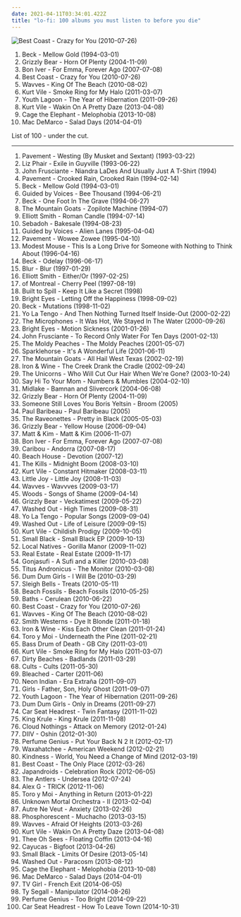```yaml
---
date: 2021-04-11T03:34:01.422Z
title: "lo-fi: 100 albums you must listen to before you die"
---
```

![Best Coast - Crazy for You (2010-07-26)](https://img.discogs.com/wBqojqfUqW7JPRm-k7Ay0V3sJhk=/fit-in/600x600/filters:strip_icc():format(jpeg):mode_rgb():quality(90)/discogs-images/R-2364771-1436727994-5630.jpeg.jpg "Best Coast - Crazy for You (2010-07-26)")
<ol class="albums">
<li data-cover="http://coverartarchive.org/release/99ec95cd-5500-4afd-b6bd-85568bd94141/10544229358-500.jpg" data-tags="alternative, 90s" role="button">Beck - Mellow Gold (1994-03-01)</li>
<li data-cover="http://coverartarchive.org/release/8e1f5a9f-8819-4586-a973-3b32744b0b02/13876084446-500.jpg" data-tags="indie, lo-fi, folk" role="button">Grizzly Bear - Horn Of Plenty (2004-11-09)</li>
<li data-cover="https://img.discogs.com/Uch80IKVlQ2hcrz3xR5xx_QoN1Y=/fit-in/400x400/filters:strip_icc():format(jpeg):mode_rgb():quality(90)/discogs-images/R-1284045-1206310312.jpeg.jpg" data-tags="folk, indie" role="button">Bon Iver - For Emma, Forever Ago (2007-07-08)</li>
<li data-cover="https://img.discogs.com/wBqojqfUqW7JPRm-k7Ay0V3sJhk=/fit-in/600x600/filters:strip_icc():format(jpeg):mode_rgb():quality(90)/discogs-images/R-2364771-1436727994-5630.jpeg.jpg" data-tags="lo-fi, garage rock" role="button">Best Coast - Crazy for You (2010-07-26)</li>
<li data-cover="https://img.discogs.com/Z81861kdO2-pgNGcaWdWskd3nrs=/fit-in/500x500/filters:strip_icc():format(jpeg):mode_rgb():quality(90)/discogs-images/R-2628980-1296139890.jpeg.jpg" data-tags="lo-fi" role="button">Wavves - King Of The Beach (2010-08-02)</li>
<li data-cover="http://coverartarchive.org/release/73cc7a91-cdc7-40b9-89cd-7d4dd68121e9/15809269319-500.jpg" data-tags="lo-fi, indie, folk rock, psychedelic folk" role="button">Kurt Vile - Smoke Ring for My Halo (2011-03-07)</li>
<li data-cover="https://img.discogs.com/-BR4yY32Gdk7o4SF5Ha0Wvj9gp0=/fit-in/600x600/filters:strip_icc():format(jpeg):mode_rgb():quality(90)/discogs-images/R-3020807-1318528929.jpeg.jpg" data-tags="dream pop" role="button">Youth Lagoon - The Year of Hibernation (2011-09-26)</li>
<li data-cover="http://coverartarchive.org/release/b62e3ec7-d6bb-43c6-8eb8-30d958d109d0/3846880817-500.jpg" data-tags="indie rock, indie, lo-fi, vinyl, matador records" role="button">Kurt Vile - Wakin On A Pretty Daze (2013-04-08)</li>
<li data-cover="http://coverartarchive.org/release/4a85fb7b-230a-4b90-a99f-2044c3858457/5070223502-500.jpg" data-tags="rock, alternative rock, indie rock" role="button">Cage the Elephant - Melophobia (2013-10-08)</li>
<li data-cover="http://coverartarchive.org/release/7e535de9-a3b3-423e-8edf-c200e8713c77/7135267762-500.jpg" data-tags="indie rock, jangle pop, indie" role="button">Mac DeMarco - Salad Days (2014-04-01)</li>
</ol>
List of 100 - under the cut.
<!-- more -->

_________________

<ol class="albums">
<li data-cover="http://coverartarchive.org/release/bcb2c6b8-6f7b-3657-a7de-95cf73738126/21730140974-500.jpg" data-tags="lo-fi" role="button">
Pavement - Westing (By Musket and Sextant) (1993-03-22)
</li>
<li data-cover="http://coverartarchive.org/release/2c89d898-e5f2-4685-a6b3-9431e69d149d/10672925625-500.jpg" data-tags="90s, indie rock" role="button">
Liz Phair - Exile in Guyville (1993-06-22)
</li>
<li data-cover="http://coverartarchive.org/release/a0515856-1670-3281-81d4-7a83527159dc/17216143881-500.jpg" data-tags="experimental" role="button">
John Frusciante - Niandra LaDes And Usually Just A T-Shirt (1994)
</li>
<li data-cover="http://coverartarchive.org/release/cb7ae4d4-9e86-32a6-8afb-c9b98de6f1f9/3882539681-500.jpg" data-tags="indie rock" role="button">
Pavement - Crooked Rain, Crooked Rain (1994-02-14)
</li>
<li data-cover="http://coverartarchive.org/release/99ec95cd-5500-4afd-b6bd-85568bd94141/10544229358-500.jpg" data-tags="alternative, 90s" role="button">
Beck - Mellow Gold (1994-03-01)
</li>
<li data-cover="https://img.discogs.com/H_s2q2tKfcYXZS8iRD6LVNbAiag=/fit-in/500x496/filters:strip_icc():format(jpeg):mode_rgb():quality(90)/discogs-images/R-4058347-1353849248-4687.jpeg.jpg" data-tags="lo-fi" role="button">
Guided by Voices - Bee Thousand (1994-06-21)
</li>
<li data-cover="https://img.discogs.com/YH1jSYY601Ma377_-lDh2UDCKzs=/fit-in/600x593/filters:strip_icc():format(jpeg):mode_rgb():quality(90)/discogs-images/R-8558232-1464017108-5824.jpeg.jpg" data-tags="lo-fi" role="button">
Beck - One Foot In The Grave (1994-06-27)
</li>
<li data-cover="http://coverartarchive.org/release/07133990-91fd-4352-bf3c-0ed20b3dfcca/5642257386-500.jpg" data-tags="folk, acoustic, lo-fi, folk rock" role="button">
The Mountain Goats - Zopilote Machine (1994-07)
</li>
<li data-cover="https://img.discogs.com/-h70gyn79TN3tHRHIc-2oEjO8g8=/fit-in/600x600/filters:strip_icc():format(jpeg):mode_rgb():quality(90)/discogs-images/R-1011028-1183849404.jpeg.jpg" data-tags="singer-songwriter" role="button">
Elliott Smith - Roman Candle (1994-07-14)
</li>
<li data-cover="https://img.discogs.com/9QjKfdamKZdB0lkuixAPIamFufc=/fit-in/600x534/filters:strip_icc():format(jpeg):mode_rgb():quality(90)/discogs-images/R-806796-1160753727.jpeg.jpg" data-tags="alternative, lo-fi, indie rock" role="button">
Sebadoh - Bakesale (1994-08-23)
</li>
<li data-cover="https://img.discogs.com/R0egZsTiJ4jGp6EUVkewsm0XhiU=/fit-in/600x530/filters:strip_icc():format(jpeg):mode_rgb():quality(90)/discogs-images/R-493498-1424651929-5356.jpeg.jpg" data-tags="90s, indie rock, lo-fi" role="button">
Guided by Voices - Alien Lanes (1995-04-04)
</li>
<li data-cover="https://img.discogs.com/nCKATUIQsI9NnkhyyivScw__00Y=/fit-in/600x594/filters:strip_icc():format(jpeg):mode_rgb():quality(90)/discogs-images/R-3226535-1321307308.jpeg.jpg" data-tags="indie rock, 90s" role="button">
Pavement - Wowee Zowee (1995-04-10)
</li>
<li data-cover="http://coverartarchive.org/release/cddfbb16-95ba-4eef-8468-29d0128bdc93/21562810344-500.jpg" data-tags="indie rock" role="button">
Modest Mouse - This Is a Long Drive for Someone with Nothing to Think About (1996-04-16)
</li>
<li data-cover="http://coverartarchive.org/release/7edae664-8e14-3ca1-8c74-71b1d4413c1b/19949390521-500.jpg" data-tags="alternative" role="button">
Beck - Odelay (1996-06-17)
</li>
<li data-cover="https://img.discogs.com/19Ohn_Om1CiWhELG3lzXVkC8F-M=/fit-in/600x380/filters:strip_icc():format(jpeg):mode_rgb():quality(90)/discogs-images/R-5351520-1391257193-7836.jpeg.jpg" data-tags="britpop" role="button">
Blur - Blur (1997-01-29)
</li>
<li data-cover="http://coverartarchive.org/release/0a5aa565-8158-4e81-9776-af8044f6cc1e/18047694847-500.jpg" data-tags="singer-songwriter" role="button">
Elliott Smith - Either/Or (1997-02-25)
</li>
<li data-cover="http://coverartarchive.org/release/62def2bf-bb1c-4164-9b45-a08084845fcb/28727936263-500.jpg" data-tags="indie pop, twee pop, lo-fi, neo-psychedelia" role="button">
of Montreal - Cherry Peel (1997-08-19)
</li>
<li data-cover="http://coverartarchive.org/release/4eac7bfa-5248-4d9c-9114-87d97d7fea31/27142893724-500.jpg" data-tags="indie, indie rock" role="button">
Built to Spill - Keep It Like a Secret (1998)
</li>
<li data-cover="https://via.placeholder.com/450" data-tags="indie, emo" role="button">
Bright Eyes - Letting Off the Happiness (1998-09-02)
</li>
<li data-cover="http://coverartarchive.org/release/295d2001-f034-447d-9545-56c8c63f6455/4507106452-500.jpg" data-tags="alternative, 90s, beck" role="button">
Beck - Mutations (1998-11-02)
</li>
<li data-cover="http://coverartarchive.org/release/34c51172-d643-4cc7-81ac-cd06817aadbf/15059787553-500.jpg" data-tags="indie rock, mellow" role="button">
Yo La Tengo - And Then Nothing Turned Itself Inside-Out (2000-02-22)
</li>
<li data-cover="http://coverartarchive.org/release/25854b63-25fd-4375-b18a-1007176c676d/14932745161-500.jpg" data-tags="lo-fi, indietronica" role="button">
The Microphones - It Was Hot, We Stayed In The Water (2000-09-26)
</li>
<li data-cover="http://coverartarchive.org/release/4443cc48-a9e7-47d6-b355-48fc85d8118a/21913904132-500.jpg" data-tags="live, singer-songwriter" role="button">
Bright Eyes - Motion Sickness (2001-01-26)
</li>
<li data-cover="http://coverartarchive.org/release/d5f20f95-7347-4479-97e4-57046bc24d00/20385600250-500.jpg" data-tags="alternative, rock" role="button">
John Frusciante - To Record Only Water For Ten Days (2001-02-13)
</li>
<li data-cover="http://coverartarchive.org/release/0761fabf-f7b8-4539-839e-b359bdaca08b/21338439786-500.jpg" data-tags="indie, anti-folk" role="button">
The Moldy Peaches - The Moldy Peaches (2001-05-07)
</li>
<li data-cover="http://coverartarchive.org/release/8381f1b2-33d0-4c43-a91a-2d83812edfbd/1436605758-500.jpg" data-tags="indie" role="button">
Sparklehorse - It's A Wonderful Life (2001-06-11)
</li>
<li data-cover="http://coverartarchive.org/release/c8595d76-b1f7-4dc1-badc-cf68720866be/7927192700-500.jpg" data-tags="indie, folk" role="button">
The Mountain Goats - All Hail West Texas (2002-02-19)
</li>
<li data-cover="http://coverartarchive.org/release/e270a453-a6c5-4bbc-91d7-5e4378e7d08c/2500642993-500.jpg" data-tags="folk, indie, acoustic" role="button">
Iron & Wine - The Creek Drank the Cradle (2002-09-24)
</li>
<li data-cover="http://coverartarchive.org/release/5c2246eb-800c-4631-bf6e-5e43d6f24e01/1444135629-500.jpg" data-tags="indie pop" role="button">
The Unicorns - Who Will Cut Our Hair When We're Gone? (2003-10-24)
</li>
<li data-cover="http://coverartarchive.org/release/2dc03ffd-0ca8-4153-84f3-cc06dfe3460f/26281412966-500.jpg" data-tags="lo-fi, hmm sodermanland, excellent album, worn-out from overplay" role="button">
Say Hi To Your Mom - Numbers & Mumbles (2004-02-10)
</li>
<li data-cover="http://coverartarchive.org/release/7d13fd35-fbdb-4184-a8e4-83d8e5a2806a/5034520916-500.jpg" data-tags="indie, lo-fi" role="button">
Midlake - Bamnan and Slivercork (2004-06-08)
</li>
<li data-cover="http://coverartarchive.org/release/8e1f5a9f-8819-4586-a973-3b32744b0b02/13876084446-500.jpg" data-tags="indie, lo-fi, folk" role="button">
Grizzly Bear - Horn Of Plenty (2004-11-09)
</li>
<li data-cover="http://coverartarchive.org/release/883f16f2-1392-335d-bfb1-4729af737721/13028977817-500.jpg" data-tags="indie" role="button">
Someone Still Loves You Boris Yeltsin - Broom (2005)
</li>
<li data-cover="http://coverartarchive.org/release/ee0d7b21-1493-495b-a314-2146941281a3/11086158708-500.jpg" data-tags="singer-songwriter, acoustic, lo-fi, summer drive, boo ya" role="button">
Paul Baribeau - Paul Baribeau (2005)
</li>
<li data-cover="https://img.discogs.com/SOwiG1fbycNz_GIFEwPEN_HSeQ4=/fit-in/350x348/filters:strip_icc():format(jpeg):mode_rgb():quality(90)/discogs-images/R-459924-1116599390.jpg.jpg" data-tags="rock" role="button">
The Raveonettes - Pretty in Black (2005-05-03)
</li>
<li data-cover="http://coverartarchive.org/release/e3e77ecb-7d18-3a9a-8c1a-251ebdb150c1/8130435236-500.jpg" data-tags="warp, indie folk, indie" role="button">
Grizzly Bear - Yellow House (2006-09-04)
</li>
<li data-cover="http://coverartarchive.org/release/06c1defa-eb6b-48d0-8284-b2a891af46f6/21234669416-500.jpg" data-tags="lo-fi" role="button">
Matt & Kim - Matt & Kim (2006-11-07)
</li>
<li data-cover="https://img.discogs.com/Uch80IKVlQ2hcrz3xR5xx_QoN1Y=/fit-in/400x400/filters:strip_icc():format(jpeg):mode_rgb():quality(90)/discogs-images/R-1284045-1206310312.jpeg.jpg" data-tags="folk, indie" role="button">
Bon Iver - For Emma, Forever Ago (2007-07-08)
</li>
<li data-cover="http://coverartarchive.org/release/a81a4da3-daf0-483b-8c72-f70690b2b8ff/19096164883-500.jpg" data-tags="electronic, experimental" role="button">
Caribou - Andorra (2007-08-17)
</li>
<li data-cover="https://img.discogs.com/8iYEQcyrAHvZjq1FcLRGn2y7urc=/fit-in/600x600/filters:strip_icc():format(jpeg):mode_rgb():quality(90)/discogs-images/R-1575143-1249316875.jpeg.jpg" data-tags="dream pop" role="button">
Beach House - Devotion (2007-12)
</li>
<li data-cover="https://img.discogs.com/SqSZu0EYpoWkG5ZZ2WxtzUCPi_8=/fit-in/500x500/filters:strip_icc():format(jpeg):mode_rgb():quality(90)/discogs-images/R-1466403-1221855839.jpeg.jpg" data-tags="garage rock" role="button">
The Kills - Midnight Boom (2008-03-10)
</li>
<li data-cover="http://coverartarchive.org/release/824311b1-51f1-408c-a0c2-74da59e15e57/15054738548-500.jpg" data-tags="lo-fi" role="button">
Kurt Vile - Constant Hitmaker (2008-03-11)
</li>
<li data-cover="http://coverartarchive.org/release/c2111aeb-1666-4b3d-9ba9-50e7f66c5de0/7171674981-500.jpg" data-tags="happy" role="button">
Little Joy - Little Joy (2008-11-03)
</li>
<li data-cover="http://coverartarchive.org/release/7b486ece-791b-4c15-9ec4-e4153da769d6/4827627615-500.jpg" data-tags="lo-fi" role="button">
Wavves - Wavvves (2009-03-17)
</li>
<li data-cover="https://img.discogs.com/61-X4PAgsIvCrrP8ibO7DU1lYFw=/fit-in/600x600/filters:strip_icc():format(jpeg):mode_rgb():quality(90)/discogs-images/R-15977659-1601239800-4826.jpeg.jpg" data-tags="2009 albums" role="button">
Woods - Songs of Shame (2009-04-14)
</li>
<li data-cover="http://coverartarchive.org/release/5d7797f1-7efc-350e-8d1f-71c5229502e0/2276646471-500.jpg" data-tags="indie rock" role="button">
Grizzly Bear - Veckatimest (2009-05-22)
</li>
<li data-cover="http://coverartarchive.org/release/4660ee18-b7e2-43e8-9712-f8eb1e23656c/4157979888-500.jpg" data-tags="electronic, electropop, chill" role="button">
Washed Out - High Times (2009-08-31)
</li>
<li data-cover="http://coverartarchive.org/release/8651ca46-7a65-4056-87cb-350df491b217/14603571724-500.jpg" data-tags="alternative, indie rock, 00s" role="button">
Yo La Tengo - Popular Songs (2009-09-04)
</li>
<li data-cover="http://coverartarchive.org/release/20fc2ec8-d864-3001-8cc2-e9ed4fac11fa/12748515762-500.jpg" data-tags="chillwave" role="button">
Washed Out - Life of Leisure (2009-09-15)
</li>
<li data-cover="https://img.discogs.com/rqlDkWsIq0ZHk6TkEGNc8MldXxo=/fit-in/600x549/filters:strip_icc():format(jpeg):mode_rgb():quality(90)/discogs-images/R-8450189-1466516845-6583.jpeg.jpg" data-tags="indie, indie rock, lo-fi, singer songwriter, 00s, indie-folk, matador, matador records, bbc6" role="button">
Kurt Vile - Childish Prodigy (2009-10-05)
</li>
<li data-cover="http://coverartarchive.org/release/c0872afa-87f9-4272-a5c2-2f839b6b0793/6289001231-500.jpg" data-tags="lo-fi" role="button">
Small Black - Small Black EP (2009-10-13)
</li>
<li data-cover="https://img.discogs.com/4bhWHw7aMVxygwT4WoCJBZ0I1W8=/fit-in/539x488/filters:strip_icc():format(jpeg):mode_rgb():quality(90)/discogs-images/R-2044862-1260541326.jpeg.jpg" data-tags="indie" role="button">
Local Natives - Gorilla Manor (2009-11-02)
</li>
<li data-cover="http://coverartarchive.org/release/b088db4d-6aee-4991-b888-b283b77f7ad0/15835480698-500.jpg" data-tags="indie rock, indie" role="button">
Real Estate - Real Estate (2009-11-17)
</li>
<li data-cover="https://img.discogs.com/w9cd3UpEjo7qVNa25W6pqdgEWns=/fit-in/315x317/filters:strip_icc():format(jpeg):mode_rgb():quality(90)/discogs-images/R-2171816-1268222661.jpeg.jpg" data-tags="experimental" role="button">
Gonjasufi - A Sufi and a Killer (2010-03-08)
</li>
<li data-cover="https://img.discogs.com/effQFt9V8WfguC24ZL9B_NLx3bo=/fit-in/400x400/filters:strip_icc():format(jpeg):mode_rgb():quality(90)/discogs-images/R-2172968-1267952137.jpeg.jpg" data-tags="indie rock, punk rock" role="button">
Titus Andronicus - The Monitor (2010-03-08)
</li>
<li data-cover="https://img.discogs.com/LMUnSMR1Ulib07tuoBJCHqTETDI=/fit-in/336x336/filters:strip_icc():format(jpeg):mode_rgb():quality(90)/discogs-images/R-2220537-1270625362.jpeg.jpg" data-tags="lo-fi" role="button">
Dum Dum Girls - I Will Be (2010-03-29)
</li>
<li data-cover="https://img.discogs.com/IojcRR9nb1EVW2RKFKFG8JX0n8k=/fit-in/600x600/filters:strip_icc():format(jpeg):mode_rgb():quality(90)/discogs-images/R-2270609-1273633096.jpeg.jpg" data-tags="noise pop" role="button">
Sleigh Bells - Treats (2010-05-11)
</li>
<li data-cover="http://coverartarchive.org/release/de97e6e3-ed07-4bf6-b82a-398582b0e7c5/2896608641-500.jpg" data-tags="indie rock, surf rock" role="button">
Beach Fossils - Beach Fossils (2010-05-25)
</li>
<li data-cover="http://coverartarchive.org/release/5ddd6650-d435-447d-8679-98a63ddaf637/3944000674-500.jpg" data-tags="electronic, downtempo, idm" role="button">
Baths - Cerulean (2010-06-22)
</li>
<li data-cover="https://img.discogs.com/wBqojqfUqW7JPRm-k7Ay0V3sJhk=/fit-in/600x600/filters:strip_icc():format(jpeg):mode_rgb():quality(90)/discogs-images/R-2364771-1436727994-5630.jpeg.jpg" data-tags="lo-fi, garage rock" role="button">
Best Coast - Crazy for You (2010-07-26)
</li>
<li data-cover="https://img.discogs.com/Z81861kdO2-pgNGcaWdWskd3nrs=/fit-in/500x500/filters:strip_icc():format(jpeg):mode_rgb():quality(90)/discogs-images/R-2628980-1296139890.jpeg.jpg" data-tags="lo-fi" role="button">
Wavves - King Of The Beach (2010-08-02)
</li>
<li data-cover="http://coverartarchive.org/release/1a453795-6c30-47fd-a5ad-3618b4ef7a3c/4226529091-500.jpg" data-tags="indie rock" role="button">
Smith Westerns - Dye It Blonde (2011-01-18)
</li>
<li data-cover="http://coverartarchive.org/release/88494ad8-a7aa-4fcf-8334-8b563f1db3a6/2094856309-500.jpg" data-tags="folk" role="button">
Iron & Wine - Kiss Each Other Clean (2011-01-24)
</li>
<li data-cover="http://coverartarchive.org/release/03b381ba-f859-3da0-873c-e359c56f25dd/12929911749-500.jpg" data-tags="indie pop, psychedelic" role="button">
Toro y Moi - Underneath the Pine (2011-02-21)
</li>
<li data-cover="http://coverartarchive.org/release/56b749ab-070c-49bb-b7f4-1198ef28d585/15883380437-500.jpg" data-tags="lo-fi" role="button">
Bass Drum of Death - GB City (2011-03-01)
</li>
<li data-cover="http://coverartarchive.org/release/73cc7a91-cdc7-40b9-89cd-7d4dd68121e9/15809269319-500.jpg" data-tags="lo-fi, indie, folk rock, psychedelic folk" role="button">
Kurt Vile - Smoke Ring for My Halo (2011-03-07)
</li>
<li data-cover="http://coverartarchive.org/release/24c7ed54-6941-441d-aaa4-d06e51fc07e2/3936294274-500.jpg" data-tags="lo-fi" role="button">
Dirty Beaches - Badlands (2011-03-29)
</li>
<li data-cover="https://via.placeholder.com/450" data-tags="indie pop" role="button">
Cults - Cults (2011-05-30)
</li>
<li data-cover="http://coverartarchive.org/release/bc72820f-cc50-47ee-8a93-25b267079a69/2816373572-500.jpg" data-tags="indie, lo-fi, garage" role="button">
Bleached - Carter (2011-06)
</li>
<li data-cover="http://coverartarchive.org/release/80418cea-5f7e-48b9-a7de-d58175e51531/18047710272-500.jpg" data-tags="synthpop, electronic, chillwave" role="button">
Neon Indian - Era Extraña (2011-09-07)
</li>
<li data-cover="https://img.discogs.com/p27o0tBl1ikRYxRKkIzIEg-P47I=/fit-in/600x529/filters:strip_icc():format(jpeg):mode_rgb():quality(90)/discogs-images/R-3104636-1403301392-3402.jpeg.jpg" data-tags="indie rock" role="button">
Girls - Father, Son, Holy Ghost (2011-09-07)
</li>
<li data-cover="https://img.discogs.com/-BR4yY32Gdk7o4SF5Ha0Wvj9gp0=/fit-in/600x600/filters:strip_icc():format(jpeg):mode_rgb():quality(90)/discogs-images/R-3020807-1318528929.jpeg.jpg" data-tags="dream pop" role="button">
Youth Lagoon - The Year of Hibernation (2011-09-26)
</li>
<li data-cover="http://coverartarchive.org/release/d9e56dc4-2154-4351-bbb5-da11a4b6db3f/21462298855-500.jpg" data-tags="lo-fi, indie rock" role="button">
Dum Dum Girls - Only in Dreams (2011-09-27)
</li>
<li data-cover="http://coverartarchive.org/release/8ea11957-0df0-4fe0-b100-b822426e028b/8773562697-500.jpg" data-tags="indie rock" role="button">
Car Seat Headrest - Twin Fantasy (2011-11-02)
</li>
<li data-cover="http://coverartarchive.org/release/1d204cfd-89ec-4766-9d58-6c9a03c01166/21267907257-500.jpg" data-tags="chillout, experimental, dub, blues, psychedelic" role="button">
King Krule - King Krule (2011-11-08)
</li>
<li data-cover="https://img.discogs.com/OxM5G5Qljj1PiIZK9cW-N7cNKUU=/fit-in/600x593/filters:strip_icc():format(jpeg):mode_rgb():quality(90)/discogs-images/R-3370640-1444723756-2718.jpeg.jpg" data-tags="indie rock, post-hardcore" role="button">
Cloud Nothings - Attack on Memory (2012-01-24)
</li>
<li data-cover="http://coverartarchive.org/release/8cb682fd-5155-478f-9106-faadcab76731/1316089663-500.jpg" data-tags="shoegaze, dream pop" role="button">
DIIV - Oshin (2012-01-30)
</li>
<li data-cover="https://img.discogs.com/9A1u-YB8JBJws-qW94NDEiN9vC0=/fit-in/225x224/filters:strip_icc():format(jpeg):mode_rgb():quality(90)/discogs-images/R-3457279-1344583999-5359.jpeg.jpg" data-tags="singer-songwriter" role="button">
Perfume Genius - Put Your Back N 2 It (2012-02-17)
</li>
<li data-cover="http://coverartarchive.org/release/ca5c3d91-9e78-445c-9235-2caa32c0dc92/25777937757-500.jpg" data-tags="lo-fi" role="button">
Waxahatchee - American Weekend (2012-02-21)
</li>
<li data-cover="http://coverartarchive.org/release/78aed09d-d348-41a2-a480-1fd860b6011d/1068758549-500.jpg" data-tags="indie electronic, alternative dance, left-field house" role="button">
Kindness - World, You Need a Change of Mind (2012-03-19)
</li>
<li data-cover="http://coverartarchive.org/release/6de48734-e3b2-451f-8be1-2f65616b1e37/946776332-500.jpg" data-tags="indie, indie rock, lo-fi" role="button">
Best Coast - The Only Place (2012-03-26)
</li>
<li data-cover="http://coverartarchive.org/release/149812f7-28a5-4960-ad49-0b647cdb978e/1076686535-500.jpg" data-tags="indie rock, noise rock" role="button">
Japandroids - Celebration Rock (2012-06-05)
</li>
<li data-cover="https://img.discogs.com/by3qMco9qvkzU1JEQRDAt25HBZw=/fit-in/600x600/filters:strip_icc():format(jpeg):mode_rgb():quality(90)/discogs-images/R-3764859-1343492261-4233.jpeg.jpg" data-tags="lo-fi, dream pop, slowcore, underwater, self-released, the antlers, rivers and seas, comfycore" role="button">
The Antlers - Undersea (2012-07-24)
</li>
<li data-cover="http://coverartarchive.org/release/9eb5d651-ebf5-438b-a025-65c621c50782/11665155343-500.jpg" data-tags="lo-fi, lo-fi indie, depressing indie bullshit" role="button">
Alex G - TRICK (2012-11-06)
</li>
<li data-cover="http://coverartarchive.org/release/3206bb7e-f4fc-486e-af0c-1ea106a47fc9/2934325843-500.jpg" data-tags="electronic, chillwave" role="button">
Toro y Moi - Anything in Return (2013-01-22)
</li>
<li data-cover="http://coverartarchive.org/release/c6f44f26-f8ec-4c0b-a4ba-b4211cb95f26/13489057096-500.jpg" data-tags="indie rock" role="button">
Unknown Mortal Orchestra - II (2013-02-04)
</li>
<li data-cover="http://coverartarchive.org/release/ebc6e131-2301-480c-ad3f-4e0b790dcf05/5974509150-500.jpg" data-tags="software" role="button">
Autre Ne Veut - Anxiety (2013-02-26)
</li>
<li data-cover="http://coverartarchive.org/release/13995b09-6a31-44d6-9185-3f41a70273d3/3678416346-500.jpg" data-tags="americana, indie folk" role="button">
Phosphorescent - Muchacho (2013-03-15)
</li>
<li data-cover="http://coverartarchive.org/release/90331d52-7f39-4987-a76e-48c920c20aa1/3783288411-500.jpg" data-tags="rock, garage rock" role="button">
Wavves - Afraid Of Heights (2013-03-26)
</li>
<li data-cover="http://coverartarchive.org/release/b62e3ec7-d6bb-43c6-8eb8-30d958d109d0/3846880817-500.jpg" data-tags="indie rock, indie, lo-fi, vinyl, matador records" role="button">
Kurt Vile - Wakin On A Pretty Daze (2013-04-08)
</li>
<li data-cover="http://coverartarchive.org/release/877221c2-a4fe-4c34-b89f-8d43adb31d80/3707477205-500.jpg" data-tags="indie, rock, indie rock, lo-fi, garage rock, psychedelic rock, san francisco, 10s, 2013 releases, castle face, rel-mnth:2013:april, got this one on vinyl, wfmu heavily played records" role="button">
Thee Oh Sees - Floating Coffin (2013-04-16)
</li>
<li data-cover="http://coverartarchive.org/release/6ee343b4-9e9a-4c89-90b3-6fc6d17b45b2/14519207435-500.jpg" data-tags="indie, indie pop, lo-fi, secretly canadian" role="button">
Cayucas - Bigfoot (2013-04-26)
</li>
<li data-cover="http://coverartarchive.org/release/55b6c7e0-a2f3-45d9-b4a1-e86f7292d17b/14492410043-500.jpg" data-tags="electronic, indie, indie pop, lo-fi, chillwave, jagjaguwar" role="button">
Small Black - Limits Of Desire (2013-05-14)
</li>
<li data-cover="https://img.discogs.com/WAqPrBPYPCgvkJyhJCOO_47EPR4=/fit-in/500x500/filters:strip_icc():format(jpeg):mode_rgb():quality(90)/discogs-images/R-4806146-1376515091-8229.jpeg.jpg" data-tags="chillwave" role="button">
Washed Out - Paracosm (2013-08-12)
</li>
<li data-cover="http://coverartarchive.org/release/4a85fb7b-230a-4b90-a99f-2044c3858457/5070223502-500.jpg" data-tags="rock, alternative rock, indie rock" role="button">
Cage the Elephant - Melophobia (2013-10-08)
</li>
<li data-cover="http://coverartarchive.org/release/7e535de9-a3b3-423e-8edf-c200e8713c77/7135267762-500.jpg" data-tags="indie rock, jangle pop, indie" role="button">
Mac DeMarco - Salad Days (2014-04-01)
</li>
<li data-cover="http://coverartarchive.org/release/e461c1b4-4eb5-46c2-8eb1-1b29e1befdf4/25780951101-500.jpg" data-tags="indie pop" role="button">
TV Girl - French Exit (2014-06-05)
</li>
<li data-cover="http://coverartarchive.org/release/9ad70837-cea0-4f76-ab3b-75479a2823f6/7924097975-500.jpg" data-tags="lo-fi, garage rock, psychedelic rock, drag city, ty" role="button">
Ty Segall - Manipulator (2014-08-26)
</li>
<li data-cover="http://coverartarchive.org/release/b152df81-9311-4f9e-9eb6-659ade6a8c06/8512126596-500.jpg" data-tags="ambient, experimental, chamber pop, art pop" role="button">
Perfume Genius - Too Bright (2014-09-22)
</li>
<li data-cover="http://coverartarchive.org/release/532342c6-cab4-45b5-8122-583ff5a2e818/8773749546-500.jpg" data-tags="lo-fi" role="button">
Car Seat Headrest - How To Leave Town (2014-10-31)
</li>
</ol>